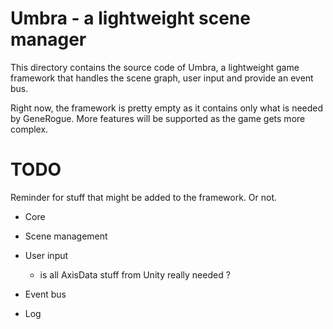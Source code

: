 # Umbra - a lightweight scene manager
This directory contains the source code of Umbra, a lightweight game framework that handles the scene graph, user input and provide an event bus.

Right now, the framework is pretty empty as it contains only what is needed by GeneRogue. More features will be supported as the game gets more complex.

# TODO

Reminder for stuff that might be added to the framework. Or not.

* Core

* Scene management

* User input
    - is all AxisData stuff from Unity really needed ?
    
* Event bus

* Log
